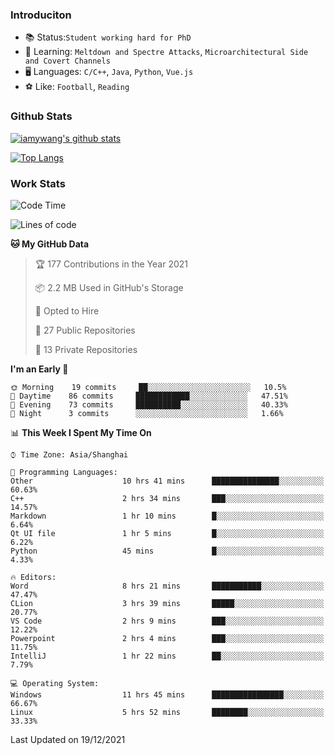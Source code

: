 ### Introduciton

- 📚 Status:`Student working hard for PhD`
- 🔎 Learning: `Meltdown and Spectre Attacks`, `Microarchitectural Side and Covert Channels`
- 🖥️ Languages: `C/C++`, `Java`, `Python`, `Vue.js`
- ⚽ Like: `Football`, `Reading`

### Github Stats

[![iamywang's github stats](https://github-readme-stats.vercel.app/api?username=iamywang&count_private=true&show_icons=true)]()

[![Top Langs](https://github-readme-stats.vercel.app/api/top-langs/?username=iamywang&layout=compact)]()

### Work Stats

<!--START_SECTION:waka-->
![Code Time](http://img.shields.io/badge/Code%20Time-39%20hrs%2033%20mins-blue)

![Lines of code](https://img.shields.io/badge/From%20Hello%20World%20I%27ve%20Written-539%20Thousand%20lines%20of%20code-blue)

**🐱 My GitHub Data** 

> 🏆 177 Contributions in the Year 2021
 > 
> 📦 2.2 MB Used in GitHub's Storage 
 > 
> 💼 Opted to Hire
 > 
> 📜 27 Public Repositories 
 > 
> 🔑 13 Private Repositories  
 > 
**I'm an Early 🐤** 

```text
🌞 Morning    19 commits     ██░░░░░░░░░░░░░░░░░░░░░░░   10.5% 
🌆 Daytime    86 commits     ████████████░░░░░░░░░░░░░   47.51% 
🌃 Evening    73 commits     ██████████░░░░░░░░░░░░░░░   40.33% 
🌙 Night      3 commits      ░░░░░░░░░░░░░░░░░░░░░░░░░   1.66%

```


📊 **This Week I Spent My Time On** 

```text
⌚︎ Time Zone: Asia/Shanghai

💬 Programming Languages: 
Other                    10 hrs 41 mins      ███████████████░░░░░░░░░░   60.63% 
C++                      2 hrs 34 mins       ███░░░░░░░░░░░░░░░░░░░░░░   14.57% 
Markdown                 1 hr 10 mins        █░░░░░░░░░░░░░░░░░░░░░░░░   6.64% 
Qt UI file               1 hr 5 mins         █░░░░░░░░░░░░░░░░░░░░░░░░   6.22% 
Python                   45 mins             █░░░░░░░░░░░░░░░░░░░░░░░░   4.33%

🔥 Editors: 
Word                     8 hrs 21 mins       ███████████░░░░░░░░░░░░░░   47.47% 
CLion                    3 hrs 39 mins       █████░░░░░░░░░░░░░░░░░░░░   20.77% 
VS Code                  2 hrs 9 mins        ███░░░░░░░░░░░░░░░░░░░░░░   12.22% 
Powerpoint               2 hrs 4 mins        ███░░░░░░░░░░░░░░░░░░░░░░   11.75% 
IntelliJ                 1 hr 22 mins        ██░░░░░░░░░░░░░░░░░░░░░░░   7.79%

💻 Operating System: 
Windows                  11 hrs 45 mins      ████████████████░░░░░░░░░   66.67% 
Linux                    5 hrs 52 mins       ████████░░░░░░░░░░░░░░░░░   33.33%

```


 Last Updated on 19/12/2021
<!--END_SECTION:waka-->
